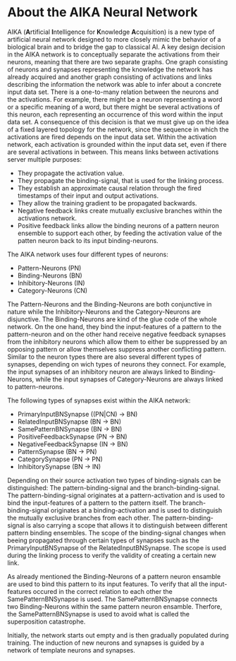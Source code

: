 # About the AIKA Neural Network
AIKA (**A**rtificial **I**ntelligence for **K**nowledge **A**cquisition) is a new type of artificial neural network designed to more closely mimic the behavior of a biological brain and to bridge the gap to classical AI. A key design decision in the AIKA network is to conceptually separate the activations from their neurons, meaning that there are two separate graphs. One graph consisting of neurons and synapses representing the knowledge the network has already acquired and another graph consisting of activations and links describing the information the network was able to infer about a concrete input data set. There is a one-to-many relation between the neurons and the activations. For example, there might be a neuron representing a word or a specific meaning of a word, but there might be several activations of this neuron, each representing an occurrence of this word within the input data set. A consequence of this decision is that we must give up on the idea of a fixed layered topology for the network, since the sequence in which the activations are fired depends on the input data set. Within the activation network, each activation is grounded within the input data set, even if there are several activations in between. This means links between activations server multiple purposes:
- They propagate the activation value.
- They propagate the binding-signal, that is used for the linking process.
- They establish an approximate causal relation through the fired timestamps of their input and output activations.
- They allow the training gradient to be propagated backwards.
- Negative feedback links create mutually exclusive branches within the activations network.
- Positive feedback links allow the binding neurons of a pattern neuron ensemble to support each other, by feeding the activation value of the patten neuron back to its input binding-neurons.

The AIKA network uses four different types of neurons:
- Pattern-Neurons (PN)
- Binding-Neurons (BN)
- Inhibitory-Neurons (IN)
- Category-Neurons (CN)

The Pattern-Neurons and the Binding-Neurons are both conjunctive in nature while the Inhibitory-Neurons and the Category-Neurons are disjunctive. The Binding-Neurons are kind of the glue code of the whole network. On the one hand, they bind the input-features of a pattern to the pattern-neuron and on the other hand receive negative feedback synapses from the inhibitory neurons which allow them to either be suppressed by an opposing pattern or allow themselves suppress another conflicting pattern. Similar to the neuron types there are also several different types of synapses, depending on wich types of neurons they connect. For example, the input synapses of an inhibitory neuron are always linked to Binding-Neurons, while the input synapses of Category-Neurons are always linked to pattern-neurons.

The following types of synapses exist within the AIKA network:

- PrimaryInputBNSynapse ((PN|CN) -> BN)
- RelatedInputBNSynapse (BN -> BN)
- SamePatternBNSynapse (BN -> BN)
- PositiveFeedbackSynapse (PN -> BN)
- NegativeFeedbackSynapse (IN -> BN)
- PatternSynapse (BN -> PN)
- CategorySynapse (PN -> PN)
- InhibitorySynapse (BN -> IN)

Depending on their source activation two types of binding-signals can be distinguished: The pattern-binding-signal and the branch-binding-signal. The pattern-binding-signal originates at a pattern-activation and is used to bind the input-features of a pattern to the pattern itself. The branch-binding-signal originates at a binding-activation and is used to distinguish the mutually exclusive branches from each other. The pattern-binding-signal is also carrying a scope that allows it to distinguish between different pattern 
binding ensembles. The scope of the binding-signal changes when beeing propagated through certain types of synapses such as the PrimaryInputBNSynapse of the RelatedInputBNSynapse. The scope is used during the linking process to verify the validity of creating a certain new link. 

As already mentioned the Binding-Neurons of a pattern neuron ensamble are used to bind this pattern to its input features. To verify that all the input-features occured in the correct relation to each other the SamePatternBNSynapse is used. The SamePatternBNSynapse connects two Binding-Neurons within the same pattern neuron ensamble. Therfore, the SamePatternBNSynapse is used to avoid what is called the superposition catastrophe.

Initially, the network starts out empty and is then gradually populated during training. The induction of new neurons and synapses is guided by a network of template neurons and synapses.
